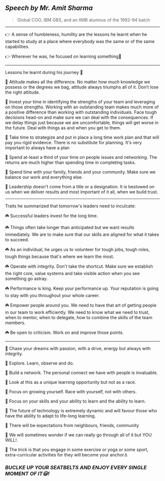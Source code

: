  ## **_Speech by Mr. Amit Sharma_**
 > Global COO, IBM GBS, and an IIMB alumnus of the 1992-94 batch
 
 ----

👉 A sense of humbleness, humility are the lessons he learnt when he started to study at a place where everybody was the same or of the same capabilities.

👉 Wherever he was, he focused on learning something📑

----

Lessons he learnt during his journey 📔

  💠  Attitude makes all the difference. No matter how much knowledge we possess or the degrees we bag, attitude always triumphs all of it. Don’t lose the right attitude.
  
  💠  Invest your time in identifying the strengths of your team and leveraging on those strengths. Working with an outstanding team makes much more of a positive difference than working with outstanding individuals. Face tough decisions head-on and make sure we can deal with the consequences. If we delay things just because we are uncomfortable, things will get worse in the future. Deal with things as and when you get to them.
  
  💠  Take time to strategize and put in place a long time work plan and that will pay you rigid evidence.  There is no substitute for planning. It's very important to always have a plan
 
  💠  Spend at-least a third of your time on people issues and networking. The returns are much higher than spending time in completing tasks.

  💠  Spend time with your family, friends and your community. Make sure we balance our work and everything else.
	
  💠  Leadership doesn't come from a title or a designation. It is bestowed on us when we deliver results and most important of it all, when we build trust.

----

Traits he summarized that tomorrow's leaders need to inculcate:

  ☘️  Successful leaders invest for the long time.
	
  ☘️  Things often take longer than anticipated but we want results immediately. We are to make sure that our skills are aligned for what it takes to succeed.
	
  ☘️  As an individual, he urges us to volunteer for tough jobs, tough roles, tough things because that's where we learn the most.
	
  ☘️  Operate with integrity. Don't take the shortcut. Make sure we establish the right core, value systems and take visible action when you see something go astray.
	
  ☘️  Performance is king. Keep your performance up. Your reputation is going to stay with you throughout your whole career.
	
  ☘️  Empower people around you. We need to have that art of getting people in our team to work efficiently. We need to know what we need to trust, when to mentor, when to delegate, how to combine the skills of the team members.
	
  ☘️  Be open to criticism. Work on and improve those points.
  
  ----
	
  💛  Chase your dreams with passion, with a drive, energy but always with integrity.
  
  💜  Explore. Learn, observe and do.
  
  💛  Build a network. The personal connect we have with people is invaluable. 
	
  💜  Look at this as a unique learning opportunity but not as a race.
	
  💛  Focus on growing yourself. Race with yourself, not with others.
	
  💜  Focus on your skills and your ability to learn and the ability to learn.
	
  💛  The future of technology is extremely dynamic and will favour those who  have the ability to adapt to life-long learning.
	
  💜  There will be expectations from neighbours, friends, community
	
  💛  We will sometimes wonder if we can really go through all of it but YOU WILL!.
  
  💜  The trick is that you engage in some exercise or yoga or some sport, extra-curricular activities for they will become your anchor⚓
	
 ### **_BUCLKE UP YOUR SEATBELTS AND ENJOY EVERY SINGLE MOMENT OF IT😃!_**
	
